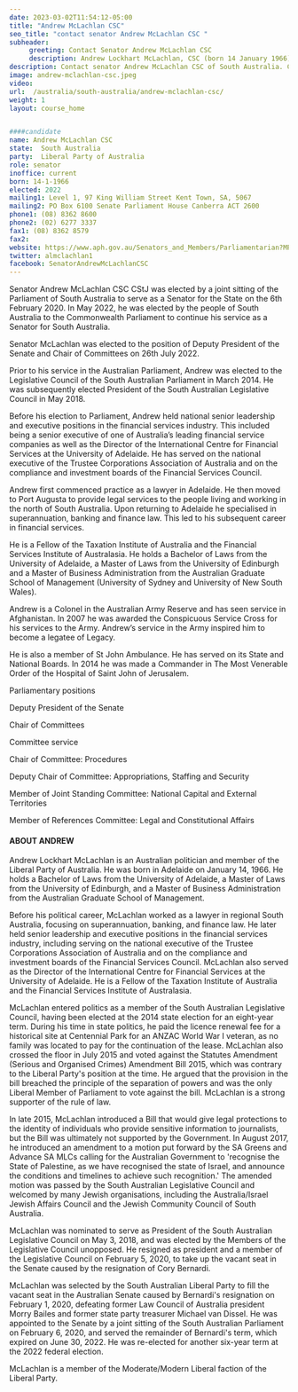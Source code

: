 ```yaml
---
date: 2023-03-02T11:54:12-05:00
title: "Andrew McLachlan CSC"
seo_title: "contact senator Andrew McLachlan CSC "
subheader:
     greeting: Contact Senator Andrew McLachlan CSC
     description: Andrew Lockhart McLachlan, CSC (born 14 January 1966) is an Australian politician who has been a Senator for South Australia since 6 February 2020, representing the Liberal Party of Australia. He was previously a member of the South Australian Legislative Council, having been elected at the 2014 state election, and was subsequently elected President of the South Australian Legislative Council in May 2018. He resigned as president and member of the Legislative Council in February 2020, to take up the vacant seat in the Senate caused by the resignation of Cory Bernardi.
description: Contact senator Andrew McLachlan CSC of South Australia. Contact information for Andrew McLachlan CSC includes email address, phone number, and mailing address.
image: andrew-mclachlan-csc.jpeg
video:
url:  /australia/south-australia/andrew-mclachlan-csc/
weight: 1
layout: course_home


####candidate
name: Andrew McLachlan CSC
state:	South Australia
party:	Liberal Party of Australia
role: senator
inoffice: current
born: 14-1-1966
elected: 2022
mailing1: Level 1, 97 King William Street Kent Town, SA, 5067
mailing2: PO Box 6100 Senate Parliament House Canberra ACT 2600
phone1:	(08) 8362 8600
phone2: (02) 6277 3337
fax1: (08) 8362 8579
fax2:
website: https://www.aph.gov.au/Senators_and_Members/Parliamentarian?MPID=287062
twitter: almclachlan1
facebook: SenatorAndrewMcLachlanCSC
---
```


Senator Andrew McLachlan CSC CStJ was elected by a joint sitting of the Parliament of South Australia to serve as a Senator for the State on the 6th February 2020. In May 2022, he was elected by the people of South Australia to the Commonwealth Parliament to continue his service as a Senator for South Australia.

Senator McLachlan was elected to the position of Deputy President of the Senate and Chair of Committees on 26th July 2022.

Prior to his service in the Australian Parliament, Andrew was elected to the Legislative Council of the South Australian Parliament in March 2014. He was subsequently elected President of the South Australian Legislative Council in May 2018.

Before his election to Parliament, Andrew held national senior leadership and executive positions in the financial services industry. This included being a senior executive of one of Australia’s leading financial service companies as well as the Director of the International Centre for Financial Services at the University of Adelaide. He has served on the national executive of the Trustee Corporations Association of Australia and on the compliance and investment boards of the Financial Services Council.

Andrew first commenced practice as a lawyer in Adelaide. He then moved to Port Augusta to provide legal services to the people living and working in the north of South Australia. Upon returning to Adelaide he specialised in superannuation, banking and finance law. This led to his subsequent career in financial services.

He is a Fellow of the Taxation Institute of Australia and the Financial Services Institute of Australasia. He holds a Bachelor of Laws from the University of Adelaide, a Master of Laws from the University of Edinburgh and a Master of Business Administration from the Australian Graduate School of Management (University of Sydney and University of New South Wales).

Andrew is a Colonel in the Australian Army Reserve and has seen service in Afghanistan. In 2007 he was awarded the Conspicuous Service Cross for his services to the Army. Andrew’s service in the Army inspired him to become a legatee of Legacy.

He is also a member of St John Ambulance. He has served on its State and National Boards. In 2014 he was made a Commander in The Most Venerable Order of the Hospital of Saint John of Jerusalem.

Parliamentary positions

Deputy President of the Senate

Chair of Committees

Committee service

Chair of Committee: Procedures

Deputy Chair of Committee: Appropriations, Staffing and Security

Member of Joint Standing Committee: National Capital and External Territories

Member of References Committee: Legal and Constitutional Affairs

#### ABOUT ANDREW

Andrew Lockhart McLachlan is an Australian politician and member of the Liberal Party of Australia. He was born in Adelaide on January 14, 1966. He holds a Bachelor of Laws from the University of Adelaide, a Master of Laws from the University of Edinburgh, and a Master of Business Administration from the Australian Graduate School of Management.

Before his political career, McLachlan worked as a lawyer in regional South Australia, focusing on superannuation, banking, and finance law. He later held senior leadership and executive positions in the financial services industry, including serving on the national executive of the Trustee Corporations Association of Australia and on the compliance and investment boards of the Financial Services Council. McLachlan also served as the Director of the International Centre for Financial Services at the University of Adelaide. He is a Fellow of the Taxation Institute of Australia and the Financial Services Institute of Australasia.

McLachlan entered politics as a member of the South Australian Legislative Council, having been elected at the 2014 state election for an eight-year term. During his time in state politics, he paid the licence renewal fee for a historical site at Centennial Park for an ANZAC World War I veteran, as no family was located to pay for the continuation of the lease. McLachlan also crossed the floor in July 2015 and voted against the Statutes Amendment (Serious and Organised Crimes) Amendment Bill 2015, which was contrary to the Liberal Party's position at the time. He argued that the provision in the bill breached the principle of the separation of powers and was the only Liberal Member of Parliament to vote against the bill. McLachlan is a strong supporter of the rule of law.

In late 2015, McLachlan introduced a Bill that would give legal protections to the identity of individuals who provide sensitive information to journalists, but the Bill was ultimately not supported by the Government. In August 2017, he introduced an amendment to a motion put forward by the SA Greens and Advance SA MLCs calling for the Australian Government to 'recognise the State of Palestine, as we have recognised the state of Israel, and announce the conditions and timelines to achieve such recognition.' The amended motion was passed by the South Australian Legislative Council and welcomed by many Jewish organisations, including the Australia/Israel Jewish Affairs Council and the Jewish Community Council of South Australia.

McLachlan was nominated to serve as President of the South Australian Legislative Council on May 3, 2018, and was elected by the Members of the Legislative Council unopposed. He resigned as president and a member of the Legislative Council on February 5, 2020, to take up the vacant seat in the Senate caused by the resignation of Cory Bernardi.

McLachlan was selected by the South Australian Liberal Party to fill the vacant seat in the Australian Senate caused by Bernardi's resignation on February 1, 2020, defeating former Law Council of Australia president Morry Bailes and former state party treasurer Michael van Dissel. He was appointed to the Senate by a joint sitting of the South Australian Parliament on February 6, 2020, and served the remainder of Bernardi's term, which expired on June 30, 2022. He was re-elected for another six-year term at the 2022 federal election.

McLachlan is a member of the Moderate/Modern Liberal faction of the Liberal Party.